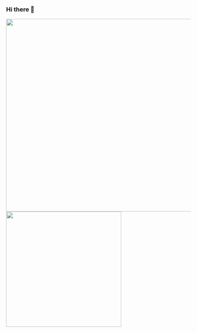 ### Hi there 👋

<!--
**Quisui/Quisui** is a ✨ _special_ ✨ repository because its `README.md` (this file) appears on your GitHub profile.

Here are some ideas to get you started:

- 🔭 I’m currently working on ...
- 🌱 I’m currently learning ...
- 👯 I’m looking to collaborate on ...
- 🤔 I’m looking for help with ...
- 💬 Ask me about ...
- 📫 How to reach me: ...
- 😄 Pronouns: ...
- ⚡ Fun fact: ...
-->

<!--START_SECTION:waka-->
<p align="left">
  <a href="https://wakatime.com/@_Tato">
    <img width = "525" src="https://github-readme-stats.vercel.app/api/wakatime?username=Quisui&theme=vue&langs_count=10"/>
  </a>
  <a href="https://github.com/anuraghazra/convoychat">
    <img width = "314" src="https://github-readme-stats.vercel.app/api/top-langs/?username=Quisui&hide=css,html&langs_count=6&theme=vue" /> 
  </>
<!--END_SECTION:waka-->
